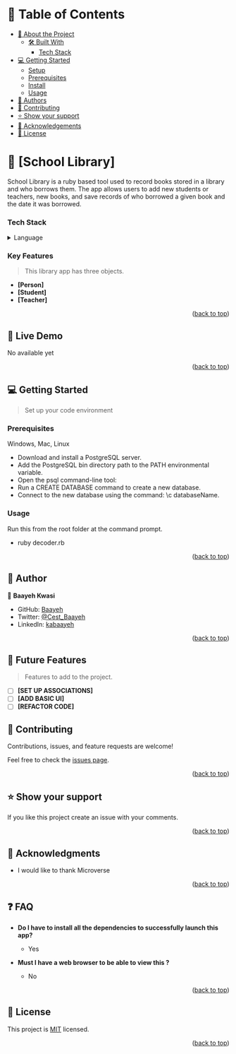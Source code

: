 

<!-- TABLE OF CONTENTS -->

# 📗 Table of Contents

- [📖 About the Project](#about-project)
  - [🛠 Built With](#built-with)
    - [Tech Stack](#tech-stack)
- [💻 Getting Started](#getting-started)
  - [Setup](#setup)
  - [Prerequisites](#prerequisites)
  - [Install](#install)
  - [Usage](#usage)
- [👥 Authors](#authors)
- [🤝 Contributing](#contributing)
- [⭐️ Show your support](#support)
- [🙏 Acknowledgements](#acknowledgements)
- [📝 License](#license)

<!-- PROJECT DESCRIPTION -->

# 📖 [School Library] <a name="about-project"></a>
<p>School Library is a ruby based tool  used to record books stored in a library and who borrows them. The app allows users to add new students or teachers, new books, and save records of who borrowed a given book and the date it was borrowed.</p>


### Tech Stack <a name="tech-stack"></a>

<details>
  <summary>Language</summary>
  <ul>
    <li><a href="https://www.ruby-lang.org/">Ruby</a></li>
  </ul>
</details>

<!-- Features -->

### Key Features <a name="key-features"></a>

> This library app has three objects.

- **[Person]**
- **[Student]**
- **[Teacher]**

<p align="right">(<a href="#readme-top">back to top</a>)</p>

<!-- LIVE DEMO -->

## 🚀 Live Demo <a name="live-demo"></a>

No available yet

<p align="right">(<a href="#readme-top">back to top</a>)</p>

<!-- GETTING STARTED -->

## 💻 Getting Started <a name="getting-started"></a>

> Set up your code environment

### Prerequisites
<!-- Setup GitHub. -->
<!-- Install [node](https://nodejs.org/en/) -->
Windows, Mac, Linux


<!-- ### Setup -->
<!-- #### Set Up a PostgreSQL Database on Windows -->

- Download and install a PostgreSQL server.
- Add the PostgreSQL bin directory path to the PATH environmental variable.
- Open the psql command-line tool:
- Run a CREATE DATABASE command to create a new database.
- Connect to the new database using the command: \c databaseName.


### Usage
Run this from the root folder at the command prompt. 
- ruby decoder.rb


<p align="right">(<a href="#readme-top">back to top</a>)</p>

<!-- AUTHORS -->

## 👥 Author <a name="authors"></a>

👤 **Baayeh Kwasi**

- GitHub: [Baayeh](https://github.com/Baayeh)
- Twitter: [@Cest_Baayeh](https://twitter.com/Cest_Baayeh)
- LinkedIn: [kabaayeh](https://linkedin.com/in/kabaayeh)


<p align="right">(<a href="#readme-top">back to top</a>)</p>

<!-- FUTURE FEATURES -->

## 🔭 Future Features <a name="future-features"></a>

> Features to add to the project.

- [ ] **[SET UP ASSOCIATIONS]**
- [ ] **[ADD BASIC UI]**
- [ ] **[REFACTOR CODE]**

<!-- CONTRIBUTING -->

## 🤝 Contributing <a name="contributing"></a>

Contributions, issues, and feature requests are welcome!

Feel free to check the [issues page](../../issues/).

<p align="right">(<a href="#readme-top">back to top</a>)</p>

<!-- SUPPORT -->

## ⭐️ Show your support <a name="support"></a>

If you like this project create an issue with your comments.

<p align="right">(<a href="#readme-top">back to top</a>)</p>

<!-- ACKNOWLEDGEMENTS -->

## 🙏 Acknowledgments <a name="acknowledgements"></a>

- I would like to thank Microverse

<p align="right">(<a href="#readme-top">back to top</a>)</p>

<!-- FAQ (optional) -->

## ❓ FAQ <a name="faq"></a>

- **Do I have to install all the dependencies to successfully launch this app?**

  - Yes

- **Must I have a web browser to be able to view this ?**

  - No

<p align="right">(<a href="#readme-top">back to top</a>)</p>

<!-- LICENSE -->

## 📝 License <a name="license"></a>

This project is [MIT](./LICENSE) licensed.

<p align="right">(<a href="#readme-top">back to top</a>)</p>
